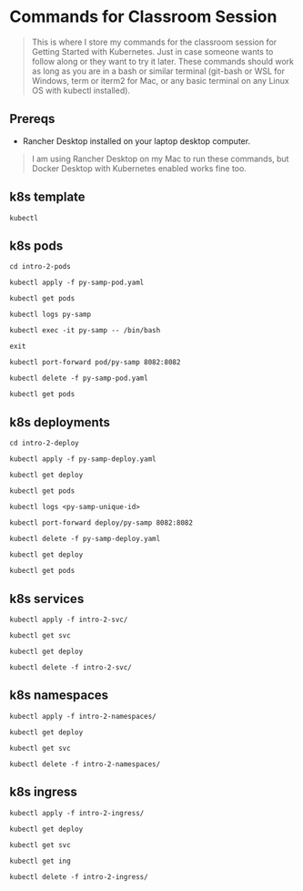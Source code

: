# Commands for Classroom Session

> This is where I store my commands for the classroom session for Getting Started with Kubernetes. Just in case someone wants to follow along or they want to try it later. These commands should work as long as you are in a bash or similar terminal (git-bash or WSL for Windows, term or iterm2 for Mac, or any basic terminal on any Linux OS with kubectl installed).

## Prereqs

* Rancher Desktop installed on your laptop desktop computer.

> I am using Rancher Desktop on my Mac to run these commands, but Docker Desktop with Kubernetes enabled works fine too.

## k8s template

```
kubectl 
```

## k8s pods

```
cd intro-2-pods

kubectl apply -f py-samp-pod.yaml

kubectl get pods

kubectl logs py-samp

kubectl exec -it py-samp -- /bin/bash

exit

kubectl port-forward pod/py-samp 8082:8082

kubectl delete -f py-samp-pod.yaml

kubectl get pods
```

## k8s deployments

```
cd intro-2-deploy

kubectl apply -f py-samp-deploy.yaml

kubectl get deploy

kubectl get pods

kubectl logs <py-samp-unique-id>

kubectl port-forward deploy/py-samp 8082:8082

kubectl delete -f py-samp-deploy.yaml

kubectl get deploy

kubectl get pods
```

## k8s services

```
kubectl apply -f intro-2-svc/

kubectl get svc

kubectl get deploy

kubectl delete -f intro-2-svc/
```

## k8s namespaces

```
kubectl apply -f intro-2-namespaces/

kubectl get deploy

kubectl get svc

kubectl delete -f intro-2-namespaces/
```

## k8s ingress

```
kubectl apply -f intro-2-ingress/

kubectl get deploy

kubectl get svc

kubectl get ing

kubectl delete -f intro-2-ingress/
```
